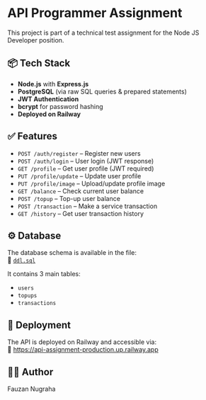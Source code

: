 # API Programmer Assignment

This project is part of a technical test assignment for the Node JS Developer position.

## 📦 Tech Stack

- **Node.js** with **Express.js**
- **PostgreSQL** (via raw SQL queries & prepared statements)
- **JWT Authentication**
- **bcrypt** for password hashing
- **Deployed on Railway**

## ✅ Features

- `POST /auth/register` – Register new users
- `POST /auth/login` – User login (JWT response)
- `GET /profile` – Get user profile (JWT required)
- `PUT /profile/update` – Update user profile
- `PUT /profile/image` – Upload/update profile image
- `GET /balance` – Check current user balance
- `POST /topup` – Top-up user balance
- `POST /transaction` – Make a service transaction
- `GET /history` – Get user transaction history

## ⚙️ Database

The database schema is available in the file:  
📄 [`ddl.sql`](./ddl.sql)

It contains 3 main tables:

- `users`
- `topups`
- `transactions`

## 🚀 Deployment

The API is deployed on Railway and accessible via:  
🔗 https://api-assignment-production.up.railway.app

## 👨‍💻 Author

Fauzan Nugraha
